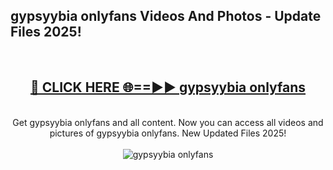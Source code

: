 <h2>gypsyybia onlyfans Videos And Photos - Update Files 2025!</h2>
<br>
<div align="center">
<h2><a href="https://linkcuts.com/hfmhzwbr" rel="nofollow">🔴 CLICK HERE 🌐==►► gypsyybia onlyfans</a></h2>
<br>
Get gypsyybia onlyfans and all content. Now you can access all videos and pictures of gypsyybia onlyfans. New Updated Files 2025!
<br>
<br>
<a href="https://linkcuts.com/hfmhzwbr" rel="nofollow" data-target="animated-image.originalLink"><img src="https://i.ibb.co.com/WyWwxjT/player-gif2.gif" alt="gypsyybia onlyfans" style="max-width: 100%; display: inline-block;" data-target="animated-image.originalImage"></a>
</div>
<br>